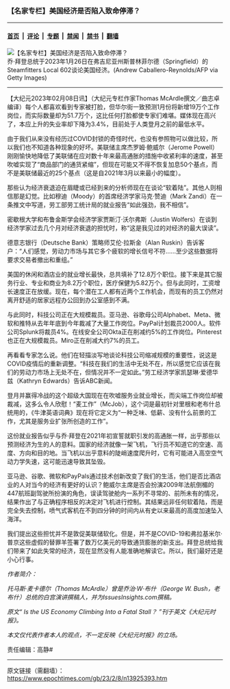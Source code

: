 ### 【名家专栏】美国经济是否陷入致命停滞？

---

#### [首页](../../../..?n13925393) &nbsp;|&nbsp; [评论](../../../../../epoch-comment?n13925393) &nbsp;|&nbsp; [专题](../../../../../epoch-special?n13925393) &nbsp;|&nbsp; [禁闻](../../../../../epoch-news?n13925393) &nbsp;|&nbsp; [禁书](../../../../../books?n13925393) &nbsp;|&nbsp; [翻墙](https://github.com/gfw-breaker/nogfw/blob/master/README.md?n13925393)


<div><img alt="【名家专栏】美国经济是否陷入致命停滞？" class="attachment-djy_600_400 size-djy_600_400 wp-post-image" src="https://i.epochtimes.com/assets/uploads/2023/02/id13925481-GettyImages-1246568260-700x420-600x400.jpg"/>
<div class="caption">
 乔‧拜登总统于2023年1月26日在弗吉尼亚州斯普林菲尔德（Springfield）的Steamfitters Local 602谈论美国经济。(Andrew Caballero-Reynolds/AFP via Getty Images)
</div></div><hr/><div class="post_content" id="artbody" itemprop="articleBody">
 <!-- article content begin -->
 <p>
  【大纪元2023年02月08日讯】（大纪元专栏作家Thomas McArdle撰文／曲志卓编译）每个人都喜欢看到专家被打脸，但华尔街一致预测1月份将新增19万个工作岗位，而实际数量却为51.7万个，这比任何打脸都使专家们难堪。媒体现在高兴了，本应上升的失业率却下降为3.4%，目前处于人类登月之前的最低水平。
 </p>
 <p>
  由于我们从来没有经历过COVID封锁的奇怪时代，也没有参照物可以做比较，所以我们也不知道各种现象的好坏。美联储主席杰罗姆‧鲍威尔（Jerome Powell）刚刚愉快地降低了美联储在应对数十年来最高通胀的措施中收紧利率的速度，甚至吹嘘实现了“商品部门的通货紧缩”，但现在可能又不得不恢复加息50个基点，而不是美联储最近的25个基点（这是自2021年3月以来最小的幅度）。
 </p>
 <p>
  那些认为经济衰退迫在眉睫或已经到来的分析师现在在谈论“软着陆”。其他人则相信那是幻觉。比如穆迪（Moody）的首席经济学家马克‧赞迪（Mark Zandi）在一条推文中写道，劳工部劳工统计局的就业报告“如此强劲，我不相信”。
 </p>
 <p>
  密歇根大学和布鲁金斯学会经济学家贾斯汀‧沃尔弗斯（Justin Wolfers）在谈到经济学家过去几个月对经济衰退的担忧时，称“这是我见过的对经济的最大误读”。
 </p>
 <p>
  德意志银行（Deutsche Bank）策略师艾伦‧拉斯金（Alan Ruskin）告诉客户：“人们感觉，劳动力市场与其它多个疲软的增长信号不符……至少这些数据将要求交易者撤出和重组。”
 </p>
 <p>
  美国的休闲和酒店业的就业增长最快，总共填补了12.8万个职位。接下来是其它服务行业、专业和商业为8.2万个职位，医疗保健为5.82万个。但与此同时，工资增长速度正在放缓。现在，每个潜在工人都有近两个工作机会，而现有的员工仍然对离开舒适的居家远程办公回到办公室感到不满。
 </p>
 <p>
  与此同时，科技公司正在大规模裁员。亚马逊、谷歌母公司Alphabet、Meta、微软和推特从去年年底到今年裁减了大量工作岗位。PayPal计划裁员2000人。软件公司Splunk将裁员4%。在线安全公司Okta正在削减约5%的工作岗位。Pinterest也正在大规模裁员。Miro正在削减大约7%的员工。
 </p>
 <p>
  再看看专家怎么说。他们在轻描淡写地谈论科技公司缩减规模的重要性，说这是COVID疫情后的重新调整。“科技在我们的生活中无处不在，所以感觉它应该在我们的劳动力市场上无处不在，但情况并不一定如此。”劳工经济学家凯瑟琳‧爱德华兹（Kathryn Edwards）告诉ABC新闻。
 </p>
 <p>
  登月并赢得冷战的这个超级大国现在在吹嘘服务业就业增长，而尖端工作岗位却被裁减，这多么令人欣慰！“麦工作”（McJob），这个词是最初针对里根和老布什总统用的，《牛津英语词典》现在将它定义为“一种乏味、低薪、没有什么前景的工作，尤其是服务业扩张所创造的工作”。
 </p>
 <p>
  这份就业报告似乎与乔‧拜登在2021年初宣誓就职引发的高通胀一样，出乎那些以预测经济为生的人的意料。国家的经济就像一架飞机，飞行员不知道它的空速、高度、方向和目的地。当飞机以出乎意料的陡峭速度爬升时，它有可能进入高空空气动力学失速，这可能迅速导致其坠毁。
 </p>
 <p>
  亚马逊、谷歌、微软和PayPals通过技术创新改变了我们的生活，他们是否比酒店业的人对当今的经济有更好的认识？鲍威尔主席是否会扮演2009年法航倒楣的447航班副驾驶所扮演的角色，误读驾驶舱内一系列不寻常的、前所未有的情况，结果作出了与正确程序相反的决定对飞机进行控制。其结果远非任何软着陆，而是完全失去控制，喷气式客机在不到四分钟的时间内从有史以来最高的高度加速坠入海洋。
 </p>
 <p>
  我们提出这些担忧并不是敦促美联储软化。但是，并不是COVID-19和弗拉基米尔‧普京这些虚假的替罪羊签署了数万亿美元的导致通货膨胀的新支出。拜登总统给我们带来了如此失常的经济，现在显然没有人能准确地解读它。所以，我们最好还是小心行事。
 </p>
 <p>
  <em>
   作者简介：
  </em>
 </p>
 <p>
  <em>
   托马斯‧麦卡德尔（Thomas McArdle）曾是乔治‧W‧布什（George W. Bush，老布什）总统的白宫演讲撰稿人，并为IssuesInsights.com撰稿。
  </em>
 </p>
 <p>
  <em>
   原文“
   <ok href="https://www.theepochtimes.com/is-the-us-economy-climbing-into-a-fatal-stall_5035642.html">
    Is the US Economy Climbing Into a Fatal Stall？
   </ok>
   ”刊于英文《大纪元时报》。
  </em>
 </p>
 <p>
  <em>
   本文仅代表作者本人的观点，不一定反映《大纪元时报》的立场。
  </em>
 </p>
 <p>
  责任编辑：高静#
 </p>
 <!-- article content end -->
 <div id="below_article_ad">
 </div>
</div>


---

原文链接（需翻墙）：https://www.epochtimes.com/gb/23/2/8/n13925393.htm